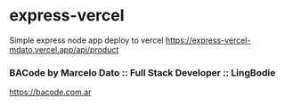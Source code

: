 # express-vercel
Simple express node app deploy to vercel
https://express-vercel-mdato.vercel.app/api/product

### BACode by Marcelo Dato :: Full Stack Developer :: LingBodie
https://bacode.com.ar

